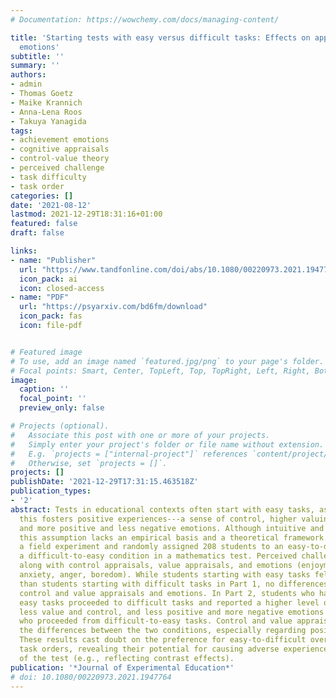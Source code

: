 ```yaml
---
# Documentation: https://wowchemy.com/docs/managing-content/

title: 'Starting tests with easy versus difficult tasks: Effects on appraisals and
  emotions'
subtitle: ''
summary: ''
authors:
- admin
- Thomas Goetz
- Maike Krannich
- Anna-Lena Roos
- Takuya Yanagida
tags:
- achievement emotions
- cognitive appraisals
- control-value theory
- perceived challenge
- task difficulty
- task order
categories: []
date: '2021-08-12'
lastmod: 2021-12-29T18:31:16+01:00
featured: false
draft: false

links:
- name: "Publisher"
  url: "https://www.tandfonline.com/doi/abs/10.1080/00220973.2021.1947764"
  icon_pack: ai
  icon: closed-access
- name: "PDF"
  url: "https://psyarxiv.com/bd6fm/download"
  icon_pack: fas
  icon: file-pdf


# Featured image
# To use, add an image named `featured.jpg/png` to your page's folder.
# Focal points: Smart, Center, TopLeft, Top, TopRight, Left, Right, BottomLeft, Bottom, BottomRight.
image:
  caption: ''
  focal_point: ''
  preview_only: false

# Projects (optional).
#   Associate this post with one or more of your projects.
#   Simply enter your project's folder or file name without extension.
#   E.g. `projects = ["internal-project"]` references `content/project/deep-learning/index.md`.
#   Otherwise, set `projects = []`.
projects: []
publishDate: '2021-12-29T17:31:15.463518Z'
publication_types:
- '2'
abstract: Tests in educational contexts often start with easy tasks, assuming that
  this fosters positive experiences---a sense of control, higher valuing of the test,
  and more positive and less negative emotions. Although intuitive and widespread,
  this assumption lacks an empirical basis and a theoretical framework. We conducted
  a field experiment and randomly assigned 208 students to an easy-to-difficult or
  a difficult-to-easy condition in a mathematics test. Perceived challenge was measured
  along with control appraisals, value appraisals, and emotions (enjoyment, pride,
  anxiety, anger, boredom). While students starting with easy tasks felt less challenged
  than students starting with difficult tasks in Part 1, no differences emerged regarding
  control and value appraisals and emotions. In Part 2, students who had started with
  easy tasks proceeded to difficult tasks and reported a higher level of challenge,
  less value and control, and less positive and more negative emotions than students
  who proceeded from difficult-to-easy tasks. Control and value appraisals mediated
  the differences between the two conditions, especially regarding positive emotions.
  These results cast doubt on the preference for easy-to-difficult over difficult-to-easy
  task orders, revealing their potential for causing adverse experiences at the end
  of the test (e.g., reflecting contrast effects).
publication: '*Journal of Experimental Education*'
# doi: 10.1080/00220973.2021.1947764
---
```

